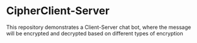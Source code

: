 # CipherClient-Server
This repository demonstrates a Client-Server chat bot, where the message will be encrypted and decrypted based on different types of encryption

